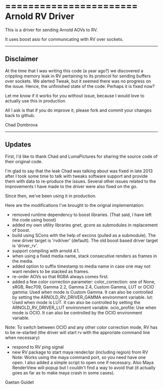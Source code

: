 =======================
Arnold RV Driver
=======================

This is a driver for sending Arnold AOVs to RV.

It uses boost asio for communicating with RV over sockets.

-----------------------
Disclaimer
-----------------------

At the time that I was writing this code (a year ago?) we discovered a crippling memory leak in RV
pertaining to its protocol for sending buffers over sockets.  We alerted Tweak, but it seemed there
was no progress on the issue. Hence, the unfinished state of the code. Perhaps it is fixed now?

Let me know if it works for you without issue, because I would love to actually use this in production.

All I ask is that if you do improve it, please fork and commit your changes back to github.


Chad Dombrova

-----------------------
Updates
-----------------------

First, I'd like to thank Chad and LumaPictures for sharing the source code of their original code.

I'm glad to say that the leak Chad was talking about was fixed in late 2013 after I took some time to talk with tweaks software support and provide them with data to re-produce the issues. Several other issues related to the improvements I have made to the driver were also fixed on the go.

Since then, we've been using it in production.

Here are the modifications I've brought to the orignal implementation:
- removed runtime dependency to boost libraries. (That said, I have left the code using boost)
- added my own utility libraries gnet, gcore as submodules in replacement of boost.
- build using SCons with the help of excons (pulled as a submodule).
  The new driver target is 'rvdriver' (default). The old boost based driver target is 'driver_rv'.
- support compiling with arnold 4.1.
- when using a fixed media name, stack consecutive renders as frames in the media.
- added option to suffix timestamp to media name in case one may not want renders to be stacked as frames.
- re-order AOVs so that RGBA always comes first.
- added a few color correction parameter:
color_correction: one of None, sRGB, Rec709, Gamma 2.2, Gamma 2.4, Custom Gamma, LUT or OCIO
gamma: Used when mode is Custom Gamma. It can also be controlled by setting the ARNOLD_RV_DRIVER_GAMMA environment variable.
lut: Used when mode is LUT. It can also be controlled by setting the ARNOLD_RV_DRIVER_LUT environment variable.
ocio_profile: Use when mode is OCIO. It can also be controlled by the OCIO environment variable.

Note: To switch between OCIO and any other color correction mode, RV has to be re-started 
(the driver will start rv with the approriate command line when necessary)
- respond to RV ping signal
- new RV package to start maya render/ipr (including region) from RV
Note: Works using the maya command port, so you need have one open. I also added a simple script to open one if necessary. 
Also Maya RenderView will popup but I couldn't find a way to avoid that (it actually goes as far as to make maya crash in some cases).

Gaetan Guidet

